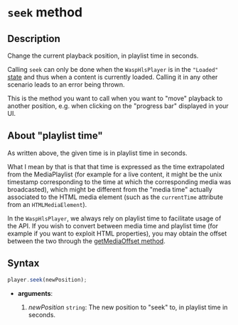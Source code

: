# `seek` method

## Description

Change the current playback position, in playlist time in seconds.

Calling `seek` can only be done when the `WaspHlsPlayer` is in the `"Loaded"`
[state](../Basic_Methods/getPlayerState.md) and thus when a content is currently
loaded. Calling it in any other scenario leads to an error being thrown.

This is the method you want to call when you want to "move" playback to another
position, e.g. when clicking on the "progress bar" displayed in your UI.

## About "playlist time"

As written above, the given time is in playlist time in seconds.

What I mean by that is that that time is expressed as the time extrapolated
from the MediaPlaylist (for example for a live content, it might be the unix
timestamp corresponding to the time at which the corresponding media was
broadcasted), which might be different from the "media time" actually associated
to the HTML media element (such as the `currentTime` attribute from an
`HTMLMediaElement`).

In the `WaspHlsPlayer`, we always rely on playlist time to facilitate usage of
the API.
If you wish to convert between media time and playlist time (for example if you
want to exploit HTML properties), you may obtain the offset between the two
through the [getMediaOffset method](./getMediaOffset.md).

## Syntax

```js
player.seek(newPosition);
```

- **arguments**:

  1. _newPosition_ `string`: The new position to "seek" to, in playlist time in
     seconds.
